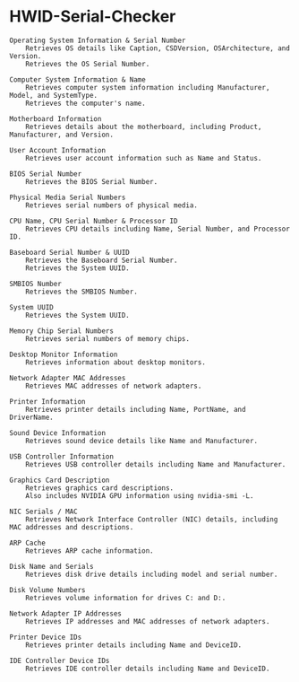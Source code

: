 # HWID-Serial-Checker

    Operating System Information & Serial Number
        Retrieves OS details like Caption, CSDVersion, OSArchitecture, and Version.
        Retrieves the OS Serial Number.

    Computer System Information & Name
        Retrieves computer system information including Manufacturer, Model, and SystemType.
        Retrieves the computer's name.

    Motherboard Information
        Retrieves details about the motherboard, including Product, Manufacturer, and Version.

    User Account Information
        Retrieves user account information such as Name and Status.

    BIOS Serial Number
        Retrieves the BIOS Serial Number.

    Physical Media Serial Numbers
        Retrieves serial numbers of physical media.

    CPU Name, CPU Serial Number & Processor ID
        Retrieves CPU details including Name, Serial Number, and Processor ID.

    Baseboard Serial Number & UUID
        Retrieves the Baseboard Serial Number.
        Retrieves the System UUID.

    SMBIOS Number
        Retrieves the SMBIOS Number.

    System UUID
        Retrieves the System UUID.

    Memory Chip Serial Numbers
        Retrieves serial numbers of memory chips.

    Desktop Monitor Information
        Retrieves information about desktop monitors.

    Network Adapter MAC Addresses
        Retrieves MAC addresses of network adapters.

    Printer Information
        Retrieves printer details including Name, PortName, and DriverName.

    Sound Device Information
        Retrieves sound device details like Name and Manufacturer.

    USB Controller Information
        Retrieves USB controller details including Name and Manufacturer.

    Graphics Card Description
        Retrieves graphics card descriptions.
        Also includes NVIDIA GPU information using nvidia-smi -L.

    NIC Serials / MAC
        Retrieves Network Interface Controller (NIC) details, including MAC addresses and descriptions.

    ARP Cache
        Retrieves ARP cache information.

    Disk Name and Serials
        Retrieves disk drive details including model and serial number.

    Disk Volume Numbers
        Retrieves volume information for drives C: and D:.

    Network Adapter IP Addresses
        Retrieves IP addresses and MAC addresses of network adapters.

    Printer Device IDs
        Retrieves printer details including Name and DeviceID.

    IDE Controller Device IDs
        Retrieves IDE controller details including Name and DeviceID.
